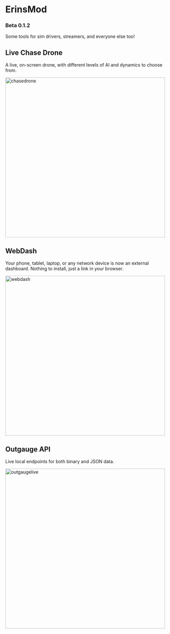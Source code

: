 # ErinsMod
### Beta 0.1.2

Some tools for sim drivers, streamers, and everyone else too!

## Live Chase Drone

A live, on-screen drone, with different levels of AI and dynamics to choose from.

<img width="500" alt="chasedrone" src="https://github.com/user-attachments/assets/f930a8ea-80ee-4646-a617-1856d1b90026" />


## WebDash

Your phone, tablet, laptop, or any network device is now an external dashboard. Nothing to install, just a link in your browser.

<img width="500" alt="webdash" src="https://github.com/user-attachments/assets/b4621dff-ae95-4c43-8881-6feff91aa446" />

## Outgauge API

Live local endpoints for both binary and JSON data.

<img width="500" alt="outgaugelive" src="https://github.com/user-attachments/assets/32eaca18-6eec-4045-8a9e-034ed05dc253" />

